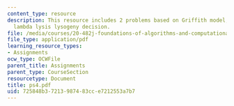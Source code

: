 ```yaml
---
content_type: resource
description: This resource includes 2 problems based on Griffith model, and bacteriophage
  lambda lysis lysogeny decision.
file: /media/courses/20-482j-foundations-of-algorithms-and-computational-techniques-in-systems-biology-spring-2006/725848b37213987483cce7212553a7b7_ps4.pdf
file_type: application/pdf
learning_resource_types:
- Assignments
ocw_type: OCWFile
parent_title: Assignments
parent_type: CourseSection
resourcetype: Document
title: ps4.pdf
uid: 725848b3-7213-9874-83cc-e7212553a7b7
---
```

